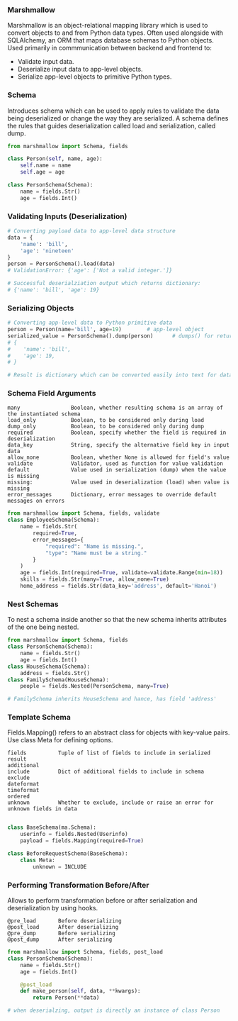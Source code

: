 ### Marshmallow

Marshmallow is an object-relational mapping library which is used to convert objects to and from Python data types. Often used alongside with SQLAlchemy, an ORM that maps
database schemas to Python objects. Used primarily in commmunication between backend and frontend to:

- Validate input data.
- Deserialize input data to app-level objects.
- Serialize app-level objects to primitive Python types.

### Schema

Introduces schema which can be used to apply rules to validate the data being deserialized or change the way they are serialized. A schema defines the rules that guides deserialization called load and serialization, called dump.

```python
from marshmallow import Schema, fields

class Person(self, name, age):
    self.name = name
    self.age = age

class PersonSchema(Schema):
    name = fields.Str()
    age = fields.Int()
```

### Validating Inputs (Deserialization)

```python
# Converting payload data to app-level data structure
data = {
    'name': 'bill',
    'age': 'nineteen'
}
person = PersonSchema().load(data)
# ValidationError: {'age': ['Not a valid integer.']}

# Successful deserialziation output which returns dictionary:
# {'name': 'bill', 'age': 19}
```

### Serializing Objects

```python
# Converting app-level data to Python primitive data
person = Person(name='bill', age=19)        # app-level object
serialized_value = PersonSchema().dump(person)      # dumps() for returning JSON-encoded, dump() for dict
# {
#    'name': 'bill',
#    'age': 19,
# }

# Result is dictionary which can be converted easily into text for database storage.
```

### Schema Field Arguments

```
many                Boolean, whether resulting schema is an array of the instantiated schema
load_only           Boolean, to be considered only during load
dump_only           Boolean, to be considered only during dump
required            Boolean, specify whether the field is required in deserialization
data_key            String, specify the alternative field key in input data
allow_none          Boolean, whether None is allowed for field's value
validate            Validator, used as function for value validation
default             Value used in serialization (dump) when the value is missing
missing:            Value used in deserialization (load) when value is missing
error_messages      Dictionary, error messages to override default messages on errors
```

```python
from marshmallow import Schema, fields, validate
class EmployeeSchema(Schema):
    name = fields.Str(
        required=True,
        error_messages={
            "required": "Name is missing.",
            "type": "Name must be a string."
        }
    )
    age = fields.Int(required=True, validate=validate.Range(min=18))
    skills = fields.Str(many=True, allow_none=True)
    home_address = fields.Str(data_key='address', default='Hanoi')
```

### Nest Schemas

To nest a schema inside another so that the new schema inherits attributes of the one being nested.

```python
from marshmallow import Schema, fields
class PersonSchema(Schema):
    name = fields.Str()
    age = fields.Int()
class HouseSchema(Schema):
    address = fields.Str()
class FamilySchema(HouseSchema):
    people = fields.Nested(PersonSchema, many=True)

# FamilySchema inherits HouseSchema and hance, has field 'address'
```

### Template Schema

Fields.Mapping() refers to an abstract class for objects with key-value pairs. Use class Meta for defining options.

```
fields          Tuple of list of fields to include in serialized result
additional
include         Dict of additional fields to include in schema
exclude
dateformat
timeformat
ordered
unknown         Whether to exclude, include or raise an error for unknown fields in data
```

```py

class BaseSchema(ma.Schema):
    userinfo = fields.Nested(Userinfo)
    payload = fields.Mapping(required=True)

class BeforeRequestSchema(BaseSchema):
    class Meta:
        unknown = INCLUDE
```

### Performing Transformation Before/After

Allows to perform transformation before or after serialization and deserialization by using hooks.

```
@pre_load       Before deserializing
@post_load      After deserializing
@pre_dump       Before serializing
@post_dump      After serializing
```

```python
from marshmallow import Schema, fields, post_load
class PersonSchema(Schema):
    name = fields.Str()
    age = fields.Int()

    @post_load
    def make_person(self, data, **kwargs):
        return Person(**data)

# when deserialzing, output is directly an instance of class Person
```
